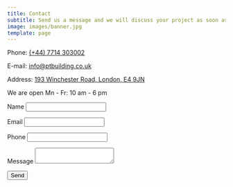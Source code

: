 ```yaml
---
title: Contact
subtitle: Send us a message and we will discuss your project as soon as possible.
image: images/banner.jpg
template: page
---
```


Phone: <a href="tel:(+44) 7714 303002">(+44) 7714 303002</a>

E-mail: <a href="mailto:info@ptbuilding.co.uk">info@ptbuilding.co.uk</a>

Address: <a target="_blank" href="https://goo.gl/maps/KsKx2ysNsDapEhdDA">193 Winchester Road, London, E4 9JN</a>

We are open Mn - Fr: 10 am - 6 pm

<form name="contact" method="POST" action="/thank-you" data-netlify="true">
  <input type="hidden" name="form-name" value="contact" />
  <p>
    <label>Name <input type="text" name="name" /></label>   
  </p>
  <p>
    <label>Email <input type="email" name="email" /></label>
  </p>
  <p>
    <label>Phone <input type="tel" name="phone" /></label>
  </p>
  <p>
    <label>Message <textarea name="message"></textarea></label>
  </p>
  <p>
    <button class="button" type="submit">Send</button>
  </p>
</form>
